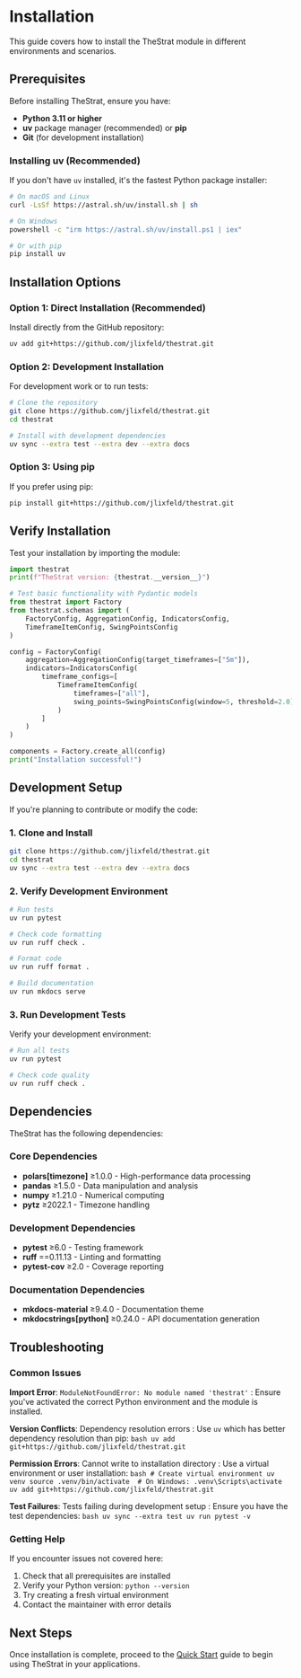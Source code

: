 # Installation

This guide covers how to install the TheStrat module in different environments and scenarios.

## Prerequisites

Before installing TheStrat, ensure you have:

- **Python 3.11 or higher**
- **uv** package manager (recommended) or **pip**
- **Git** (for development installation)

### Installing uv (Recommended)

If you don't have `uv` installed, it's the fastest Python package installer:

```bash
# On macOS and Linux
curl -LsSf https://astral.sh/uv/install.sh | sh

# On Windows
powershell -c "irm https://astral.sh/uv/install.ps1 | iex"

# Or with pip
pip install uv
```

## Installation Options

### Option 1: Direct Installation (Recommended)

Install directly from the GitHub repository:

```bash title="Install TheStrat"
uv add git+https://github.com/jlixfeld/thestrat.git
```

### Option 2: Development Installation

For development work or to run tests:

```bash title="Development Setup"
# Clone the repository
git clone https://github.com/jlixfeld/thestrat.git
cd thestrat

# Install with development dependencies
uv sync --extra test --extra dev --extra docs
```

### Option 3: Using pip

If you prefer using pip:

```bash
pip install git+https://github.com/jlixfeld/thestrat.git
```

## Verify Installation

Test your installation by importing the module:

```python title="Verify Installation"
import thestrat
print(f"TheStrat version: {thestrat.__version__}")

# Test basic functionality with Pydantic models
from thestrat import Factory
from thestrat.schemas import (
    FactoryConfig, AggregationConfig, IndicatorsConfig,
    TimeframeItemConfig, SwingPointsConfig
)

config = FactoryConfig(
    aggregation=AggregationConfig(target_timeframes=["5m"]),
    indicators=IndicatorsConfig(
        timeframe_configs=[
            TimeframeItemConfig(
                timeframes=["all"],
                swing_points=SwingPointsConfig(window=5, threshold=2.0)
            )
        ]
    )
)

components = Factory.create_all(config)
print("Installation successful!")
```

## Development Setup

If you're planning to contribute or modify the code:

### 1. Clone and Install

```bash
git clone https://github.com/jlixfeld/thestrat.git
cd thestrat
uv sync --extra test --extra dev --extra docs
```

### 2. Verify Development Environment

```bash
# Run tests
uv run pytest

# Check code formatting
uv run ruff check .

# Format code
uv run ruff format .

# Build documentation
uv run mkdocs serve
```

### 3. Run Development Tests

Verify your development environment:

```bash
# Run all tests
uv run pytest

# Check code quality
uv run ruff check .
```

## Dependencies

TheStrat has the following dependencies:

### Core Dependencies
- **polars[timezone]** ≥1.0.0 - High-performance data processing
- **pandas** ≥1.5.0 - Data manipulation and analysis
- **numpy** ≥1.21.0 - Numerical computing
- **pytz** ≥2022.1 - Timezone handling

### Development Dependencies
- **pytest** ≥6.0 - Testing framework
- **ruff** ==0.11.13 - Linting and formatting
- **pytest-cov** ≥2.0 - Coverage reporting

### Documentation Dependencies
- **mkdocs-material** ≥9.4.0 - Documentation theme
- **mkdocstrings[python]** ≥0.24.0 - API documentation generation

## Troubleshooting

### Common Issues

**Import Error**: `ModuleNotFoundError: No module named 'thestrat'`
:   Ensure you've activated the correct Python environment and the module is installed.

**Version Conflicts**: Dependency resolution errors
:   Use `uv` which has better dependency resolution than pip:
    ```bash
    uv add git+https://github.com/jlixfeld/thestrat.git
    ```

**Permission Errors**: Cannot write to installation directory
:   Use a virtual environment or user installation:
    ```bash
    # Create virtual environment
    uv venv
    source .venv/bin/activate  # On Windows: .venv\Scripts\activate
    uv add git+https://github.com/jlixfeld/thestrat.git
    ```

**Test Failures**: Tests failing during development setup
:   Ensure you have the test dependencies:
    ```bash
    uv sync --extra test
    uv run pytest -v
    ```

### Getting Help

If you encounter issues not covered here:

1. Check that all prerequisites are installed
2. Verify your Python version: `python --version`
3. Try creating a fresh virtual environment
4. Contact the maintainer with error details

## Next Steps

Once installation is complete, proceed to the [Quick Start](quickstart.md) guide to begin using TheStrat in your applications.
